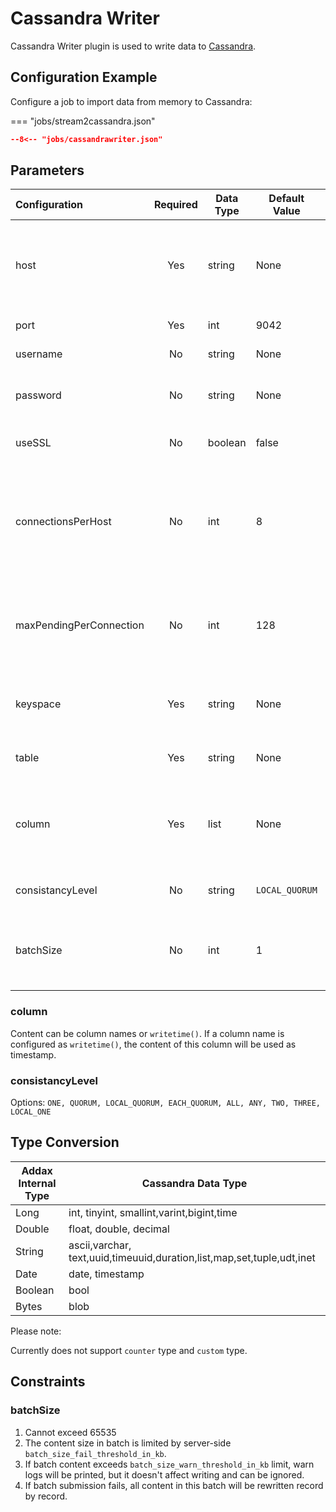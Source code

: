 # Cassandra Writer

Cassandra Writer plugin is used to write data to [Cassandra](https://cassandra.apache.org).

## Configuration Example

Configure a job to import data from memory to Cassandra:

=== "jobs/stream2cassandra.json"

```json
--8<-- "jobs/cassandrawriter.json"
```

## Parameters

| Configuration           | Required | Data Type | Default Value  | Description                                                  |
| :---------------------- | :------: | --------- | -------------- | ------------------------------------------------------------ |
| host                    | Yes      | string    | None           | Domain or IP of connection points, multiple nodes separated by commas |
| port                    | Yes      | int       | 9042           | Cassandra port                                               |
| username                | No       | string    | None           | Username of data source                                      |
| password                | No       | string    | None           | Password for specified username of data source              |
| useSSL                  | No       | boolean   | false          | Whether to use SSL connection                                |
| connectionsPerHost      | No       | int       | 8              | Client connection pool configuration: how many connections to establish with each server node |
| maxPendingPerConnection | No       | int       | 128            | Client connection pool configuration: maximum requests per connection |
| keyspace                | Yes      | string    | None           | Keyspace where the table to be synchronized is located      |
| table                   | Yes      | string    | None           | Selected table to be synchronized                            |
| column                  | Yes      | list      | None           | Collection of columns to be synchronized in the configured table |
| consistancyLevel        | No       | string    | `LOCAL_QUORUM` | Data consistency level                                       |
| batchSize               | No       | int       | 1              | Number of records in one batch submission (UNLOGGED BATCH)  |

### column

Content can be column names or `writetime()`. If a column name is configured as `writetime()`, the content of this column will be used as timestamp.

### consistancyLevel

Options: `ONE, QUORUM, LOCAL_QUORUM, EACH_QUORUM, ALL, ANY, TWO, THREE, LOCAL_ONE`

## Type Conversion

| Addax Internal Type | Cassandra Data Type                                                    |
| ------------------- | ---------------------------------------------------------------------- |
| Long                | int, tinyint, smallint,varint,bigint,time                              |
| Double              | float, double, decimal                                                 |
| String              | ascii,varchar, text,uuid,timeuuid,duration,list,map,set,tuple,udt,inet |
| Date                | date, timestamp                                                        |
| Boolean             | bool                                                                   |
| Bytes               | blob                                                                   |

Please note:

Currently does not support `counter` type and `custom` type.

## Constraints

### batchSize

1. Cannot exceed 65535
2. The content size in batch is limited by server-side `batch_size_fail_threshold_in_kb`.
3. If batch content exceeds `batch_size_warn_threshold_in_kb` limit, warn logs will be printed, but it doesn't affect writing and can be ignored.
4. If batch submission fails, all content in this batch will be rewritten record by record.
